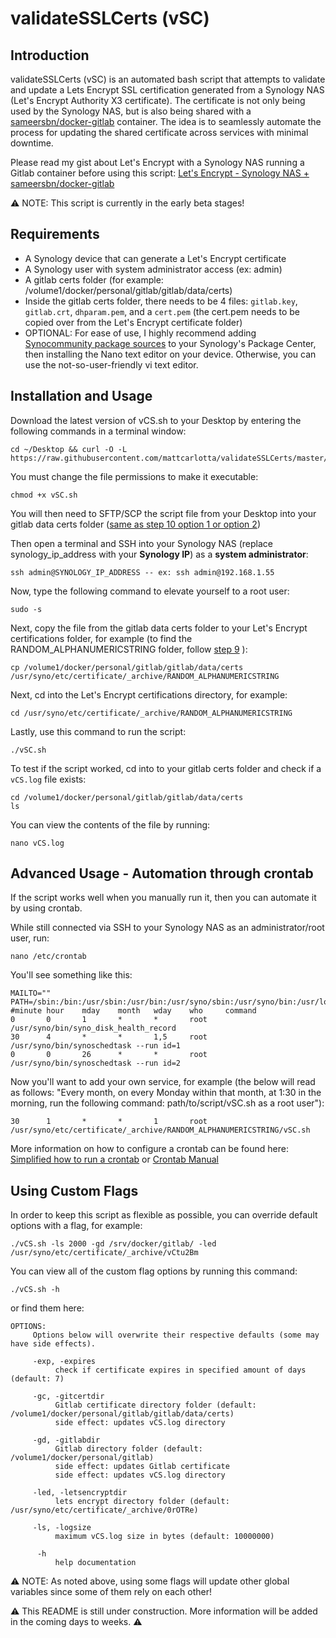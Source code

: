 # validateSSLCerts (vSC)

## Introduction

validateSSLCerts (vSC) is an automated bash script that attempts to validate and update a Lets Encrypt SSL certification generated from a Synology NAS (Let's Encrypt Authority X3 certificate). The certificate is not only being used by the Synology NAS, but is also being shared with a <a href="https://github.com/sameersbn/docker-gitlab">sameersbn/docker-gitlab</a> container. The idea is to seamlessly automate the process for updating the shared certificate across services with minimal downtime.

Please read my gist about Let's Encrypt with a Synology NAS running a Gitlab container before using this script: <a href="https://gist.github.com/mattcarlotta/4d9fdb90376c5d13db2c1b69a2d557a6">Let's Encrypt - Synology NAS + sameersbn/docker-gitlab</a>

⚠️ NOTE: This script is currently in the early beta stages!

## Requirements

- A Synology device that can generate a Let's Encrypt certificate
- A Synology user with system administrator access (ex: admin)
- A gitlab certs folder (for example: /volume1/docker/personal/gitlab/gitlab/data/certs)
- Inside the gitlab certs folder, there needs to be 4 files: `gitlab.key`, `gitlab.crt`, `dhparam.pem`, and a `cert.pem` (the cert.pem needs to be copied over from the Let's Encrypt certificate folder)
- OPTIONAL: For ease of use, I highly recommend adding <a href="https://synocommunity.com/">Synocommunity package sources</a> to your Synology's Package Center, then installing the Nano text editor on your device. Otherwise, you can use the not-so-user-friendly vi text editor.

## Installation and Usage

Download the latest version of vCS.sh to your Desktop by entering the following commands in a terminal window:
```
cd ~/Desktop && curl -O -L https://raw.githubusercontent.com/mattcarlotta/validateSSLCerts/master/vSC.sh
```

You must change the file permissions to make it executable:
```
chmod +x vSC.sh
```

You will then need to SFTP/SCP the script file from your Desktop into your gitlab data certs folder (<a href="https://gist.github.com/mattcarlotta/4d9fdb90376c5d13db2c1b69a2d557a6">same as step 10 option 1 or option 2</a>)

Then open a terminal and SSH into your Synology NAS (replace synology_ip_address with your <b>Synology IP</b>) as a <b>system administrator</b>:
```
ssh admin@SYNOLOGY_IP_ADDRESS -- ex: ssh admin@192.168.1.55
```

Now, type the following command to elevate yourself to a root user:
```
sudo -s
```

Next, copy the file from the gitlab data certs folder to your Let's Encrypt certifications folder, for example (to find the RANDOM_ALPHANUMERICSTRING folder, follow <a href="https://gist.github.com/mattcarlotta/4d9fdb90376c5d13db2c1b69a2d557a6">step 9</a> ):
```
cp /volume1/docker/personal/gitlab/gitlab/data/certs /usr/syno/etc/certificate/_archive/RANDOM_ALPHANUMERICSTRING
```

Next, cd into the Let's Encrypt certifications directory, for example:
```
cd /usr/syno/etc/certificate/_archive/RANDOM_ALPHANUMERICSTRING
```

Lastly, use this command to run the script:
```
./vSC.sh
```

To test if the script worked, cd into to your gitlab certs folder and check if a `vCS.log` file exists:
```
cd /volume1/docker/personal/gitlab/gitlab/data/certs
ls
```

You can view the contents of the file by running:
```
nano vCS.log
```

## Advanced Usage - Automation through crontab

If the script works well when you manually run it, then you can automate it by using crontab.

While still connected via SSH to your Synology NAS as an administrator/root user, run:
```
nano /etc/crontab  
```

You'll see something like this:
```
MAILTO=""
PATH=/sbin:/bin:/usr/sbin:/usr/bin:/usr/syno/sbin:/usr/syno/bin:/usr/local/sbin:/usr/local/bin
#minute hour    mday    month   wday    who     command
0       0       1       *       *       root    /usr/syno/bin/syno_disk_health_record
30      4       *       *       1,5     root    /usr/syno/bin/synoschedtask --run id=1
0       0       26      *       *       root    /usr/syno/bin/synoschedtask --run id=2
```

Now you'll want to add your own service, for example (the below will read as follows: "Every month, on every Monday within that month, at 1:30 in the morning, run the following command: path/to/script/vSC.sh as a root user"):
```
30      1       *       *       1       root    /usr/syno/etc/certificate/_archive/RANDOM_ALPHANUMERICSTRING/vSC.sh
```

More information on how to configure a crontab can be found here:
<a href="https://www.cyberciti.biz/faq/how-to-run-cron-job-every-minute-on-linuxunix/">Simplified how to run a crontab</a>
or
<a href="https://help.ubuntu.com/community/CronHowto">Crontab Manual</a>

## Using Custom Flags

In order to keep this script as flexible as possible, you can override default options with a flag, for example:
```
./vCS.sh -ls 2000 -gd /srv/docker/gitlab/ -led /usr/syno/etc/certificate/_archive/vCtu2Bm
```

You can view all of the custom flag options by running this command:
```
./vCS.sh -h
```

or find them here:
```
OPTIONS:
     Options below will overwrite their respective defaults (some may have side effects).

     -exp, -expires
          check if certificate expires in specified amount of days (default: 7)

     -gc, -gitcertdir
          Gitlab certificate directory folder (default: /volume1/docker/personal/gitlab/gitlab/data/certs)
          side effect: updates vCS.log directory

     -gd, -gitlabdir
          Gitlab directory folder (default: /volume1/docker/personal/gitlab)
          side effect: updates Gitlab certificate
          side effect: updates vCS.log directory

     -led, -letsencryptdir
          lets encrypt directory folder (default: /usr/syno/etc/certificate/_archive/0rOTRe)

     -ls, -logsize
          maximum vCS.log size in bytes (default: 10000000)

      -h
          help documentation
```

⚠️ NOTE: As noted above, using some flags will update other global variables since some of them rely on each other!


⚠️ This README is still under construction. More information will be added in the coming days to weeks. ⚠️
